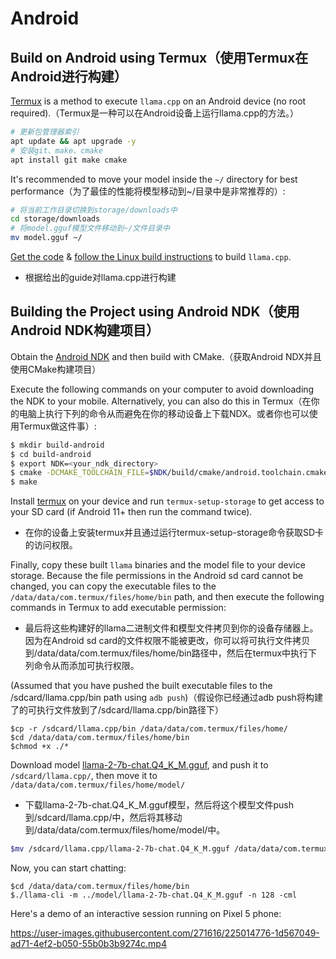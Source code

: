 
# Android

## Build on Android using Termux（使用Termux在Android进行构建）
[Termux](https://github.com/termux/termux-app#installation) is a method to execute `llama.cpp` on an Android device (no root required).（Termux是一种可以在Android设备上运行llama.cpp的方法。）
```bash
# 更新包管理器索引
apt update && apt upgrade -y
# 安装git、make、cmake
apt install git make cmake
```

It's recommended to move your model inside the `~/` directory for best performance（为了最佳的性能将模型移动到~/目录中是非常推荐的）:
```bash
# 将当前工作目录切换到storage/downloads中
cd storage/downloads
# 将model.gguf模型文件移动到~/文件目录中
mv model.gguf ~/
```

[Get the code](https://github.com/ggerganov/llama.cpp#get-the-code) & [follow the Linux build instructions](https://github.com/ggerganov/llama.cpp#build) to build `llama.cpp`.

 - 根据给出的guide对llama.cpp进行构建

## Building the Project using Android NDK（使用Android NDK构建项目）
Obtain the [Android NDK](https://developer.android.com/ndk) and then build with CMake.（获取Android NDX并且使用CMake构建项目）

Execute the following commands on your computer to avoid downloading the NDK to your mobile. Alternatively, you can also do this in Termux（在你的电脑上执行下列的命令从而避免在你的移动设备上下载NDX。或者你也可以使用Termux做这件事）:
```bash
$ mkdir build-android
$ cd build-android
$ export NDK=<your_ndk_directory>
$ cmake -DCMAKE_TOOLCHAIN_FILE=$NDK/build/cmake/android.toolchain.cmake -DANDROID_ABI=arm64-v8a -DANDROID_PLATFORM=android-23 -DCMAKE_C_FLAGS=-march=armv8.4a+dotprod ..
$ make
```

Install [termux](https://github.com/termux/termux-app#installation) on your device and run `termux-setup-storage` to get access to your SD card (if Android 11+ then run the command twice).

 - 在你的设备上安装termux并且通过运行termux-setup-storage命令获取SD卡的访问权限。

Finally, copy these built `llama` binaries and the model file to your device storage. Because the file permissions in the Android sd card cannot be changed, you can copy the executable files to the `/data/data/com.termux/files/home/bin` path, and then execute the following commands in Termux to add executable permission:

 - 最后将这些构建好的llama二进制文件和模型文件拷贝到你的设备存储器上。因为在Android sd card的文件权限不能被更改，你可以将可执行文件拷贝到/data/data/com.termux/files/home/bin路径中，然后在termux中执行下列命令从而添加可执行权限。

(Assumed that you have pushed the built executable files to the /sdcard/llama.cpp/bin path using `adb push`)（假设你已经通过adb push将构建了的可执行文件放到了/sdcard/llama.cpp/bin路径下）
```
$cp -r /sdcard/llama.cpp/bin /data/data/com.termux/files/home/
$cd /data/data/com.termux/files/home/bin
$chmod +x ./*
```

Download model [llama-2-7b-chat.Q4_K_M.gguf](https://huggingface.co/TheBloke/Llama-2-7B-Chat-GGUF/blob/main/llama-2-7b-chat.Q4_K_M.gguf), and push it to `/sdcard/llama.cpp/`, then move it to `/data/data/com.termux/files/home/model/`

 - 下载llama-2-7b-chat.Q4_K_M.gguf模型，然后将这个模型文件push到/sdcard/llama.cpp/中，然后将其移动到/data/data/com.termux/files/home/model/中。
```bash
$mv /sdcard/llama.cpp/llama-2-7b-chat.Q4_K_M.gguf /data/data/com.termux/files/home/model/
```

Now, you can start chatting:
```
$cd /data/data/com.termux/files/home/bin
$./llama-cli -m ../model/llama-2-7b-chat.Q4_K_M.gguf -n 128 -cml
```

Here's a demo of an interactive session running on Pixel 5 phone:

https://user-images.githubusercontent.com/271616/225014776-1d567049-ad71-4ef2-b050-55b0b3b9274c.mp4
